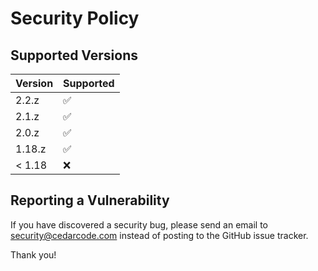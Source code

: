 # Security Policy

## Supported Versions

| Version | Supported          |
| ------- | ------------------ |
| 2.2.z    | :white_check_mark: |
| 2.1.z    | :white_check_mark: |
| 2.0.z    | :white_check_mark: |
| 1.18.z   | :white_check_mark: |
| < 1.18   | :x:                |

## Reporting a Vulnerability

If you have discovered a security bug, please send an email to security@cedarcode.com
instead of posting to the GitHub issue tracker.

Thank you!
